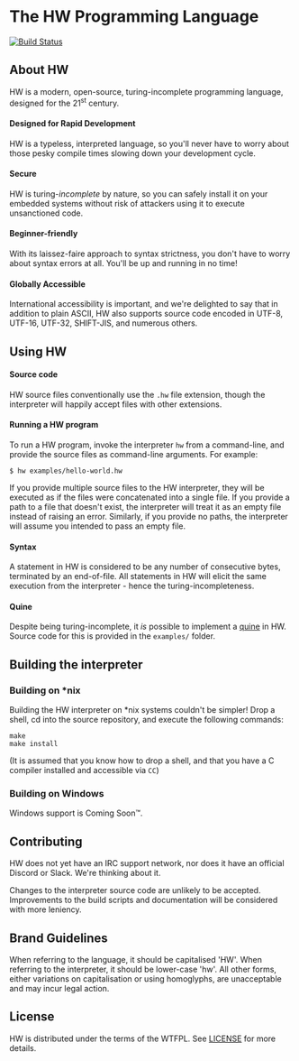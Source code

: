 # The HW Programming Language

[![Build Status](https://travis-ci.org/willkirkby/hw.svg?branch=master)](https://travis-ci.org/willkirkby/hw)

## About HW
[about-hw]: #about-hw
HW is a modern, open-source, turing-incomplete programming language, designed for the 21<sup>st</sup> century.

#### Designed for Rapid Development
HW is a typeless, interpreted language, so you'll never have to worry about those pesky compile times slowing down your development cycle.

#### Secure
HW is turing-_incomplete_ by nature, so you can safely install it on your embedded systems without risk of attackers using it to execute unsanctioned code.

#### Beginner-friendly
With its laissez-faire approach to syntax strictness, you don't have to worry about syntax errors at all. You'll be up and running in no time!

#### Globally Accessible
International accessibility is important, and we're delighted to say that in addition to plain ASCII, HW also supports source code encoded in UTF-8, UTF-16, UTF-32, SHIFT-JIS, and numerous others.

## Using HW
[using-hw]: #using-hw

#### Source code
HW source files conventionally use the ``.hw`` file extension, though the interpreter will happily accept files with other extensions.

#### Running a HW program

To run a HW program, invoke the interpreter ``hw`` from a command-line, and provide the source files as command-line arguments. For example:

```
$ hw examples/hello-world.hw
```

If you provide multiple source files to the HW interpreter, they will be executed as if the files were concatenated into a single file. If you provide a path to a file that doesn't exist, the interpreter will treat it as an empty file instead of raising an error. Similarly, if you provide no paths, the interpreter will assume you intended to pass an empty file.

#### Syntax
A statement in HW is considered to be any number of consecutive bytes, terminated by an end-of-file. All statements in HW will elicit the same execution from the interpreter - hence the turing-incompleteness.

#### Quine
Despite being turing-incomplete, it _is_ possible to implement a [quine](https://en.wikipedia.org/wiki/Quine_(computing)) in HW. Source code for this is provided in the ``examples/`` folder.


## Building the interpreter
[building-the-interpreter]: #building-the-interpreter

### Building on *nix
[building-on-nix]: #building-on-nix

Building the HW interpreter on *nix systems couldn't be simpler! Drop a shell, cd into the source repository, and execute the following commands:

```
make
make install
```

(It is assumed that you know how to drop a shell, and that you have a C compiler installed and accessible via ``CC``)

### Building on Windows
[building-on-windows]: #building-on-windows

Windows support is Coming Soon™.

## Contributing
[contributing]: #contributing

HW does not yet have an IRC support network, nor does it have an official Discord or Slack. We're thinking about it.

Changes to the interpreter source code are unlikely to be accepted. Improvements to the build scripts and documentation will be considered with more leniency.

## Brand Guidelines
[brand-guidelines]: #brand-guidelines

When referring to the language, it should be capitalised 'HW'. When referring to the interpreter, it should be lower-case 'hw'. All other forms, either variations on capitalisation or using homoglyphs, are unacceptable and may incur legal action.

## License
[license]: #license

HW is distributed under the terms of the WTFPL. See [LICENSE](LICENSE) for more details.